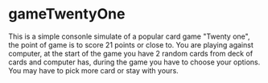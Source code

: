 # gameTwentyOne
This is a simple consonle simulate of a popular card game "Twenty one", the point of game is to score 21 points or close to.
You are playing against computer, at the start of the game you have 2 random cards from deck of cards and computer has, 
during the game you have to choose your options. You may have to pick more card or stay with yours.
